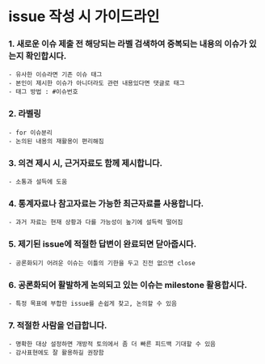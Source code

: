 # issue 작성 시 가이드라인

### 1. 새로운 이슈 제출 전 해당되는 라벨 검색하여 중복되는 내용의 이슈가 있는지 확인합시다.
	- 유사한 이슈라면 기존 이슈 태그
	- 본인이 제시한 이슈가 아니더라도 관련 내용있다면 댓글로 태그
	- 태그 방법 : #이슈번호
### 2. 라벨링
 	- for 이슈분리
 	- 논의된 내용의 재활용이 편리해짐

### 3. 의견 제시 시, 근거자료도 함께 제시합니다.
	- 소통과 설득에 도움
### 4. 통계자료나 참고자료는 가능한 최근자료를 사용합니다.
	- 과거 자료는 현재 상황과 다를 가능성이 높기에 설득력 떨어짐

### 5. 제기된 issue에 적절한 답변이 완료되면 닫아줍시다.
	- 공론화되기 어려운 이슈는 이틀의 기한을 두고 진전 없으면 close

### 6. 공론화되어 활발하게 논의되고 있는 이슈는 milestone 활용합시다.
	- 특정 목표에 부합한 issue를 손쉽게 찾고, 논의할 수 있음

### 7. 적절한 사람을 언급합니다.
	- 명확한 대상 설정하면 개방적 토의에서 좀 더 빠른 피드백 기대할 수 있음
	- 감사표현에도 잘 활용하길 권장함


